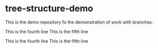 # tree-structure-demo
This is the demo repository fo the demonstration of work with branches.

This is the fourth line
This is the fifth line

This is the fourth line
This is the fifth line
